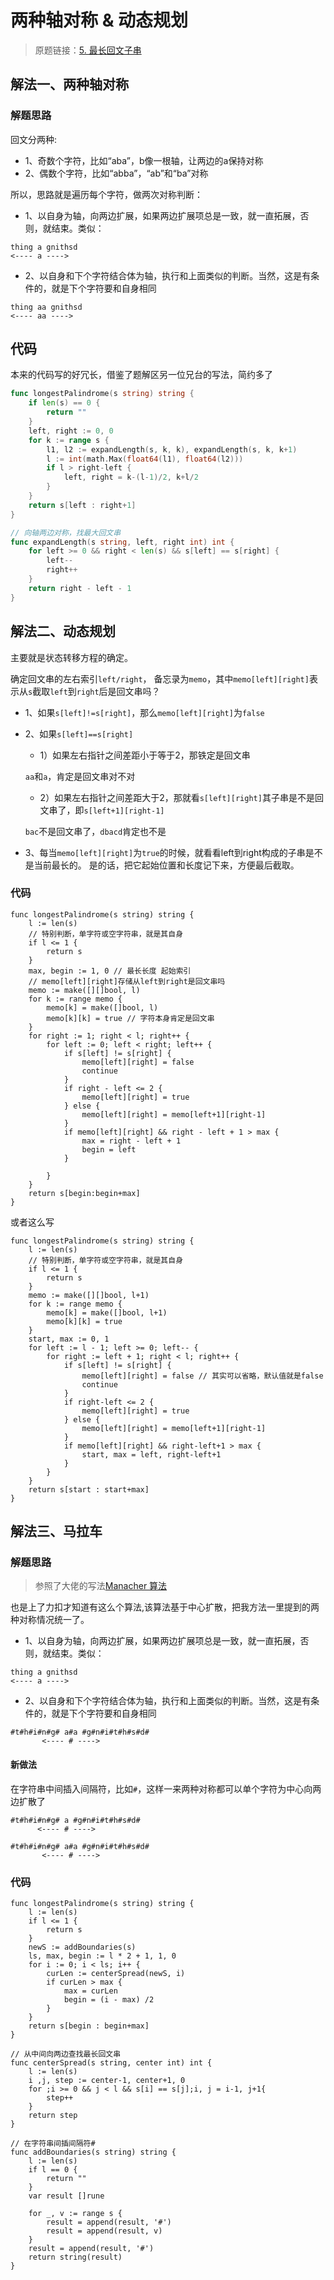 # 两种轴对称 & 动态规划
> 原题链接：[5. 最长回文子串](https://leetcode-cn.com/problems/longest-palindromic-substring/)
## 解法一、两种轴对称
### 解题思路
回文分两种:
* 1、奇数个字符，比如“aba”，b像一根轴，让两边的a保持对称
* 2、偶数个字符，比如“abba”，“ab”和“ba”对称

所以，思路就是遍历每个字符，做两次对称判断：

* 1、以自身为轴，向两边扩展，如果两边扩展项总是一致，就一直拓展，否则，就结束。类似：
```
thing a gnithsd
<---- a ---->
```
* 2、以自身和下个字符结合体为轴，执行和上面类似的判断。当然，这是有条件的，就是下个字符要和自身相同
```
thing aa gnithsd
<---- aa ---->
```

## 代码
本来的代码写的好冗长，借鉴了题解区另一位兄台的写法，简约多了
```go []
func longestPalindrome(s string) string {
	if len(s) == 0 {
		return ""
	}
	left, right := 0, 0
	for k := range s {
		l1, l2 := expandLength(s, k, k), expandLength(s, k, k+1)
		l := int(math.Max(float64(l1), float64(l2)))
		if l > right-left {
			left, right = k-(l-1)/2, k+l/2
		}
	}
	return s[left : right+1]
}

// 向轴两边对称，找最大回文串
func expandLength(s string, left, right int) int {
	for left >= 0 && right < len(s) && s[left] == s[right] {
		left--
		right++
	}
	return right - left - 1
}
```
## 解法二、动态规划
主要就是状态转移方程的确定。

确定回文串的左右索引``left/right``，
备忘录为``memo``，其中``memo[left][right]``表示从``s``截取``left``到``right``后是回文串吗？

* 1、如果``s[left]!=s[right]``，那么``memo[left][right]``为``false``
* 2、如果``s[left]==s[right]``
    * 1）如果左右指针之间差距小于等于2，那铁定是回文串
    
    ``aa``和``a``，肯定是回文串对不对
    
    * 2）如果左右指针之间差距大于2，那就看``s[left][right]``其子串是不是回文串了，即``s[left+1][right-1]``
    
    ``bac``不是回文串了，``dbacd``肯定也不是
    
* 3、每当``memo[left][right]``为``true``的时候，就看看left到right构成的子串是不是当前最长的。
是的话，把它起始位置和长度记下来，方便最后截取。

### 代码
```golang
func longestPalindrome(s string) string {
	l := len(s)
	// 特别判断，单字符或空字符串，就是其自身
	if l <= 1 {
		return s
	}
	max, begin := 1, 0 // 最长长度 起始索引
	// memo[left][right]存储从left到right是回文串吗
	memo := make([][]bool, l)
	for k := range memo {
		memo[k] = make([]bool, l)
		memo[k][k] = true // 字符本身肯定是回文串
	}
	for right := 1; right < l; right++ {
		for left := 0; left < right; left++ {
			if s[left] != s[right] {
				memo[left][right] = false
				continue
			}
			if right - left <= 2 {
				memo[left][right] = true
			} else {
				memo[left][right] = memo[left+1][right-1]
			}
			if memo[left][right] && right - left + 1 > max {
				max = right - left + 1
				begin = left
			}

		}
	}
	return s[begin:begin+max]
}
```
或者这么写
```golang
func longestPalindrome(s string) string {
	l := len(s)
	// 特别判断，单字符或空字符串，就是其自身
	if l <= 1 {
		return s
	}
	memo := make([][]bool, l+1)
	for k := range memo {
		memo[k] = make([]bool, l+1)
		memo[k][k] = true
	}
	start, max := 0, 1
	for left := l - 1; left >= 0; left-- {
		for right := left + 1; right < l; right++ {
			if s[left] != s[right] {
				memo[left][right] = false // 其实可以省略，默认值就是false
				continue
			}
			if right-left <= 2 {
				memo[left][right] = true
			} else {
				memo[left][right] = memo[left+1][right-1]
			}
			if memo[left][right] && right-left+1 > max {
				start, max = left, right-left+1
			}
		}
	}
	return s[start : start+max]
}
```
## 解法三、马拉车
### 解题思路
> 参照了大佬的写法[Manacher 算法](https://leetcode-cn.com/problems/longest-palindromic-substring/solution/zhong-xin-kuo-san-dong-tai-gui-hua-by-liweiwei1419/)

也是上了力扣才知道有这么个算法,该算法基于中心扩散，把我方法一里提到的两种对称情况统一了。

* 1、以自身为轴，向两边扩展，如果两边扩展项总是一致，就一直拓展，否则，就结束。类似：
```
thing a gnithsd
<---- a ---->
```
* 2、以自身和下个字符结合体为轴，执行和上面类似的判断。当然，这是有条件的，就是下个字符要和自身相同
```
#t#h#i#n#g# a#a #g#n#i#t#h#s#d#
       <---- # ---->
```
#### 新做法
在字符串中间插入间隔符，比如``#``，这样一来两种对称都可以单个字符为中心向两边扩散了
```
#t#h#i#n#g# a #g#n#i#t#h#s#d#
      <---- # ---->

#t#h#i#n#g# a#a #g#n#i#t#h#s#d#
       <---- # ---->
```
### 代码
```golang
func longestPalindrome(s string) string {
	l := len(s)
	if l <= 1 {
		return s
	}
	newS := addBoundaries(s)
	ls, max, begin := l * 2 + 1, 1, 0
	for i := 0; i < ls; i++ {
		curLen := centerSpread(newS, i)
		if curLen > max {
			max = curLen
			begin = (i - max) /2 
		}
	}
	return s[begin : begin+max]
}

// 从中间向两边查找最长回文串
func centerSpread(s string, center int) int {
	l := len(s)
	i ,j, step := center-1, center+1, 0
	for ;i >= 0 && j < l && s[i] == s[j];i, j = i-1, j+1{
		step++
	}
	return step
}

// 在字符串间插间隔符#
func addBoundaries(s string) string {
	l := len(s)
	if l == 0 {
		return ""
	}
	var result []rune

	for _, v := range s {
		result = append(result, '#')
		result = append(result, v)
	}
	result = append(result, '#')
	return string(result)
}
```
